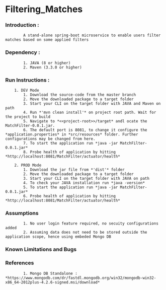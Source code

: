 # Filtering_Matches


### **Introduction :**
			A stand-alone spring-boot microservice to enable users filter matches based on some applied filters

### **Dependency :**
			1. JAVA (8 or higher)
			2. Maven (3.3.0 or higher)
						
### **Run Instructions :**

		1. DEV Mode
			1. Download the source-code from the master branch
			2. Move the downloaded package to a target folder
			3. Start your CLI on the target folder with JAVA and Maven on path
			4. Run *'mvn clean install'* on project root path. Wait for the project to build
			5. Navigate to *<<project-root>>/target* andl ocate the MatchFilter-0.0.1.jar.
			6. The default port is 8081, to change it configure the *application.properties* in *src/resources* folder. Further configurations may be changed from here.
			7. To start the application run *java -jar MatchFilter-0.0.1.jar*
			8. Probe health of application by hitting *http://localhost:8081/MatchFilter/actuator/health*
		
		2. PROD Mode
			1. Download the jar file from *'dist'* folder
			2. Move the downloaded package to a target folder
			3. Start your CLI on the target folder with JAVA on path
			4. To check your JAVA installation run *java -version*
			5. To start the application run *java -jar MatchFilter-0.0.1.jar*
			6. Probe health of application by hitting *http://localhost:8081/MatchFilter/actuator/health*
			
			
### **Assumptions**
			1. No user login feature required, no secuity configurations added
			2. Assuming data does not need to be stored outside the application scope, hence using embeded Mongo DB
			
### **Known Limitations and Bugs**

### **References**
			1. Mongo DB Standalone : *https://www.mongodb.com/dr/fastdl.mongodb.org/win32/mongodb-win32-x86_64-2012plus-4.2.6-signed.msi/download* 

